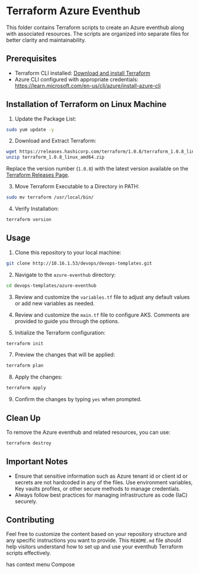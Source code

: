 # Terraform Azure Eventhub

This folder contains Terraform scripts to create an Azure eventhub along with associated resources. The scripts are organized into separate files for better clarity and maintainability.
## Prerequisites

- Terraform CLI installed: [Download and install Terraform](https://www.terraform.io/downloads.html)
- Azure CLI configured with appropriate credentials: https://learn.microsoft.com/en-us/cli/azure/install-azure-cli
## Installation of Terraform on Linux Machine


1. Update the Package List:


```bash
sudo yum update -y
```

2. Download and Extract Terraform:


```bash
wget https://releases.hashicorp.com/terraform/1.0.8/terraform_1.0.8_linux_amd64.zip
unzip terraform_1.0.8_linux_amd64.zip
```

Replace the version number (`1.0.8`) with the latest version available on the [Terraform Releases Page](https://releases.hashicorp.com/terraform/).


3. Move Terraform Executable to a Directory in PATH:
```bash
sudo mv terraform /usr/local/bin/
```
4. Verify Installation:

```bash
terraform version
```
## Usage


1. Clone this repository to your local machine:

```bash
git clone http://10.16.1.53/devops/devops-templates.git
```

2. Navigate to the `azure-eventhub` directory:

```bash
cd devops-templates/azure-eventhub
```


3. Review and customize the `variables.tf` file to adjust any default values or add new variables as needed.


4. Review and customize the `main.tf` file to configure AKS. Comments are provided to guide you through the options.

 

5. Initialize the Terraform configuration:

 

```bash
terraform init
```

7. Preview the changes that will be applied:

```bash
terraform plan
```
8. Apply the changes:

```bash
terraform apply
```

9. Confirm the changes by typing `yes` when prompted.

## Clean Up

To remove the Azure eventhub and related resources, you can use:


```bash
terraform destroy
```

 

## Important Notes

 

- Ensure that sensitive information such as Azure tenant id or client id or secrets are not hardcoded in any of the files. Use environment variables, Key vaults profiles, or other secure methods to manage credentials.
- Always follow best practices for managing infrastructure as code (IaC) securely.
## Contributing

 

Feel free to customize the content based on your repository structure and any specific instructions you want to provide. This `README.md` file should help visitors understand how to set up and use your eventhub Terraform scripts effectively.


has context menu
Compose